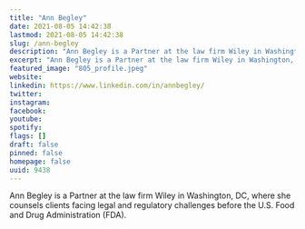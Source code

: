 ```yaml
---
title: "Ann Begley"
date: 2021-08-05 14:42:38
lastmod: 2021-08-05 14:42:38
slug: /ann-begley
description: "Ann Begley is a Partner at the law firm Wiley in Washington, DC, where she counsels clients facing legal and regulatory challenges before the U.S. Food and Drug Administration (FDA)."
excerpt: "Ann Begley is a Partner at the law firm Wiley in Washington, DC, where she counsels clients facing legal and regulatory challenges before the U.S. Food and Drug Administration (FDA)."
featured_image: "805_profile.jpeg"
website: 
linkedin: https://www.linkedin.com/in/annbegley/
twitter: 
instagram: 
facebook: 
youtube: 
spotify: 
flags: []
draft: false
pinned: false
homepage: false
uuid: 9438
---
```

Ann Begley is a Partner at the law firm Wiley in Washington, DC, where
she counsels clients facing legal and regulatory challenges before the
U.S. Food and Drug Administration (FDA).
